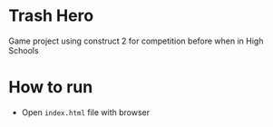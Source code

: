 # Trash Hero

Game project using construct 2 for competition before when in High Schools

# How to run

- Open `index.html` file with browser
